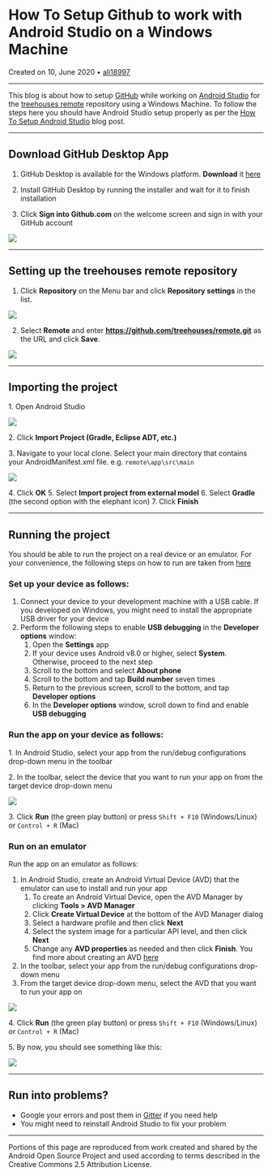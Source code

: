 # How To Setup Github to work with Android Studio on a Windows Machine 

Created on 10, June 2020 • [ali18997](https://github.com/ali18997)

---

This blog is about how to setup [GitHub](https://github.com/) while working on [Android Studio](https://en.wikipedia.org/wiki/Android_Studio) for the [treehouses remote](https://github.com/treehouses/remote) repository using a Windows Machine.
To follow the steps here you should have Android Studio setup properly as per the [How To Setup Android Studio](./20200110-androidstudiosetup.md) blog post.

---

## Download GitHub Desktop App 

1. GitHub Desktop is available for the Windows platform. **Download** it [here](https://desktop.github.com/)

2. Install GitHub Desktop by running the installer and wait for it to finish installation

3. Click **Sign into Github.com** on the welcome screen and sign in with your GitHub account

![](./images/20200610-github-welcome.png)

---

## Setting up the treehouses remote repository  

1. Click **Repository** on the Menu bar and click **Repository settings** in the list.

![](./images/20200610-github-repo-setting.png)

2. Select **Remote** and enter **https://github.com/treehouses/remote.git** as the URL and click **Save**.

![](./images/20200610-remote-link.png)

---

## Importing the project

1\. Open Android Studio
 
![](./images/20200610-android-studio-start.png)

2\. Click **Import Project (Gradle, Eclipse ADT, etc.)**

3\. Navigate to your local clone. Select your main directory that contains your AndroidManifest.xml file. e.g. `remote\app\src\main`
 
![](./images/20200610-android-studio-import.png)
 
4\. Click **OK**
5\. Select **Import project from external model**
6\. Select **Gradle** (the second option with the elephant icon)
7\. Click **Finish**
 
---

## Running the project

You should be able to run the project on a real device or an emulator. For your convenience, the following steps on how to run are taken from [here](https://developer.android.com/training/basics/firstapp/running-app)

### Set up your device as follows:
1. Connect your device to your development machine with a USB cable. If you developed on Windows, you might need to install the appropriate USB driver for your device
1. Perform the following steps to enable **USB debugging** in the **Developer options** window:
    1. Open the **Settings** app
    1. If your device uses Android v8.0 or higher, select **System**. Otherwise, proceed to the next step
    1. Scroll to the bottom and select **About phone**
    1. Scroll to the bottom and tap **Build number** seven times
    1. Return to the previous screen, scroll to the bottom, and tap **Developer options**
    1. In the **Developer options** window, scroll down to find and enable **USB debugging**
 
### Run the app on your device as follows:
1\. In Android Studio, select your app from the run/debug configurations drop-down menu in the toolbar

2\. In the toolbar, select the device that you want to run your app on from the target device drop-down menu

![](./images/20200601-device-dropdown.png)

3\. Click **Run** \(the green play button\) or press `Shift + F10` \(Windows/Linux\) or `Control + R` \(Mac\)
 
### Run on an emulator

Run the app on an emulator as follows:

1. In Android Studio, create an Android Virtual Device (AVD) that the emulator can use to install and run your app
    1. To create an Android Virtual Device, open the AVD Manager by clicking **Tools > AVD Manager**
    1. Click **Create Virtual Device** at the bottom of the AVD Manager dialog
    1. Select a hardware profile and then click **Next**
    1. Select the system image for a particular API level, and then click **Next**
    1. Change any **AVD properties** as needed and then click **Finish**. You find more about creating an AVD [here](https://developer.android.com/studio/run/managing-avds#createavd) 
1. In the toolbar, select your app from the run/debug configurations drop-down menu
1. From the target device drop-down menu, select the AVD that you want to run your app on

![](./images/20200601-device-dropdown.png)

4\. Click **Run** \(the green play button\) or press `Shift + F10` \(Windows/Linux\) or `Control + R` \(Mac\)   

5\. By now, you should see something like this:

![](./images/20200105-run-apk.png)

---

## Run into problems?

 * Google your errors and post them in [Gitter](https://treehouses.io/#!pages/chat.md) if you need help
 * You might need to reinstall Android Studio to fix your problem

---

Portions of this page are reproduced from work created and shared by the Android Open Source Project and used according to terms described in the Creative Commons 2.5 Attribution License.

